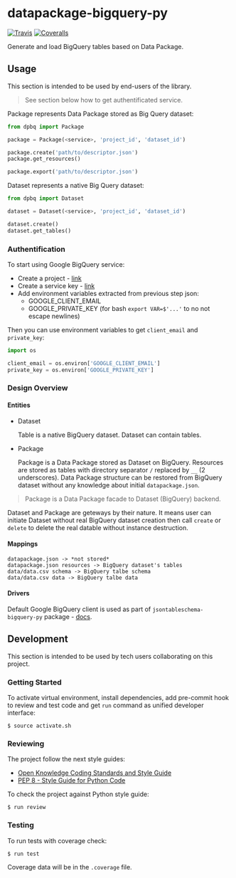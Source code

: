# datapackage-bigquery-py

[![Travis](https://img.shields.io/travis/okfn/datapackage-bigquery-py.svg)](https://travis-ci.org/okfn/datapackage-bigquery-py)
[![Coveralls](http://img.shields.io/coveralls/okfn/datapackage-bigquery-py.svg?branch=master)](https://coveralls.io/r/okfn/datapackage-bigquery-py?branch=master)

Generate and load BigQuery tables based on Data Package.

## Usage

This section is intended to be used by end-users of the library.

> See section below how to get authentificated service.

Package represents Data Package stored as Big Query dataset:

```python
from dpbq import Package

package = Package(<service>, 'project_id', 'dataset_id')

package.create('path/to/descriptor.json')
package.get_resources()

package.export('path/to/descriptor.json')
```

Dataset represents a native Big Query dataset:

```python
from dpbq import Dataset

dataset = Dataset(<service>, 'project_id', 'dataset_id')

dataset.create()
dataset.get_tables()
```

### Authentification

To start using Google BigQuery service:
- Create a project - [link](https://console.developers.google.com/home/dashboard)
- Create a service key - [link](https://console.developers.google.com/apis/credentials)
- Add environment variables extracted from previous step json:
    - GOOGLE_CLIENT_EMAIL
    - GOOGLE_PRIVATE_KEY (for bash `export VAR=$'...'` to no not escape newlines)

Then you can use environment variables to get `client_email` and `private_key`:

```python
import os

client_email = os.environ['GOOGLE_CLIENT_EMAIL']
private_key = os.environ['GOOGLE_PRIVATE_KEY']
```
### Design Overview

#### Entities

- Dataset

    Table is a native BigQuery dataset. Dataset can contain tables.

- Package

    Package is a Data Package stored as Dataset on BigQuery. Resources
    are stored as tables with directory separator `/` replaced by `__` (2 underscores).
    Data Package structure can be restored from BigQuery dataset without
    any knowledge about initial `datapackage.json`.

> Package is a Data Package facade to Dataset (BigQuery) backend.

Dataset and Package are geteways by their nature. It means user can initiate
Dataset without real BigQuery dataset creation then call `create` or `delete` to
delete the real datable without instance destruction.

#### Mappings

```
datapackage.json -> *not stored*
datapackage.json resources -> BigQuery dataset's tables
data/data.csv schema -> BigQuery talbe schema
data/data.csv data -> BigQuery talbe data
```

#### Drivers

Default Google BigQuery client is used as part of `jsontableschema-bigquery-py` package - [docs](https://developers.google.com/resources/api-libraries/documentation/bigquery/v2/python/latest/).

## Development

This section is intended to be used by tech users collaborating
on this project.

### Getting Started

To activate virtual environment, install
dependencies, add pre-commit hook to review and test code
and get `run` command as unified developer interface:

```
$ source activate.sh
```

### Reviewing

The project follow the next style guides:
- [Open Knowledge Coding Standards and Style Guide](https://github.com/okfn/coding-standards)
- [PEP 8 - Style Guide for Python Code](https://www.python.org/dev/peps/pep-0008/)

To check the project against Python style guide:

```
$ run review
```

### Testing

To run tests with coverage check:

```
$ run test
```

Coverage data will be in the `.coverage` file.
